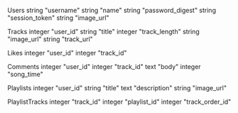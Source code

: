 Users
  string    "username"
  string    "name"
  string    "password_digest"
  string    "session_token"
  string    "image_url"


Tracks
  integer   "user_id"
  string    "title"
  integer   "track_length"
  string    "image_url"
  string    "track_url"

Likes
  integer   "user_id"
  integer   "track_id"

Comments
  integer   "user_id"
  integer   "track_id"
  text      "body"
  integer   "song_time"

Playlists
  integer   "user_id"
  string    "title"
  text      "description"
  string    "image_url"

PlaylistTracks
  integer   "track_id"
  integer   "playlist_id"
  integer   "track_order_id"
